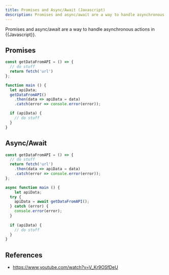 ```yaml
---
title: Promises and Async/Await (Javascript)
description: Promises and async/await are a way to handle asynchronous actions in Javascript.
---
```


Promises and async/await are a way to handle asynchronous actions in {{Javascript}}.

## Promises

```javascript
const getDataFromAPI = () => {
  // do stuff
  return fetch('url')
};

function main () {
  let apiData;
  getDataFromAPI()
    .then(data => apiData = data)
    .catch(error => console.error(error));

  if (apiData) {
    // do stuff
  }
}
```

## Async/Await

```javascript
const getDataFromAPI = () => {
  // do stuff
  return fetch('url')
    .then(data => apiData = data)
    .catch(error => console.error(error));
};

async function main () {
	let apiData;
  try {
    apiData = await getDataFromAPI();
  } catch (error) {
    console.error(error);
  }
  
  if (apiData) {
    // do stuff
  }
}
```

## References

- https://www.youtube.com/watch?v=V_Kr9OSfDeU